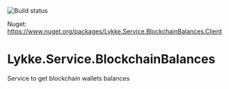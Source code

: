 ![Build status](https://teamcity.lykkex.net/app/rest/builds/aggregated/strob:(buildType:(project:(id:CommonServices_LykkeServiceBlockchainBalances)))/statusIcon.svg)

Nuget: https://www.nuget.org/packages/Lykke.Service.BlockchainBalances.Client
# Lykke.Service.BlockchainBalances

Service to get blockchain wallets balances